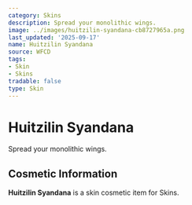 ```yaml
---
category: Skins
description: Spread your monolithic wings.
image: ../images/huitzilin-syandana-cb8727965a.png
last_updated: '2025-09-17'
name: Huitzilin Syandana
source: WFCD
tags:
- Skin
- Skins
tradable: false
type: Skin
---
```


# Huitzilin Syandana

Spread your monolithic wings.

## Cosmetic Information

**Huitzilin Syandana** is a skin cosmetic item for Skins.

